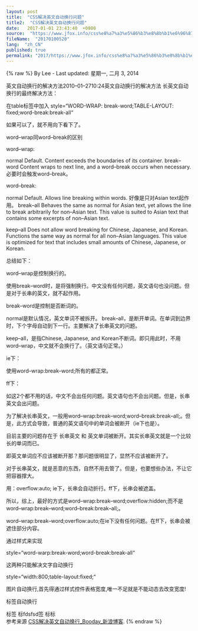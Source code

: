 ```yaml
---
layout: post
title:  "CSS解决英文自动换行问题"
title2:  "CSS解决英文自动换行问题"
date:   2017-01-01 23:43:40  +0800
source:  "https://www.jfox.info/css%e8%a7%a3%e5%86%b3%e8%8b%b1%e6%96%87%e8%87%aa%e5%8a%a8%e6%8d%a2%e8%a1%8c%e9%97%ae%e9%a2%98.html"
fileName:  "20170100520"
lang:  "zh_CN"
published: true
permalink: "2017/https://www.jfox.info/css%e8%a7%a3%e5%86%b3%e8%8b%b1%e6%96%87%e8%87%aa%e5%8a%a8%e6%8d%a2%e8%a1%8c%e9%97%ae%e9%a2%98.html"
---
```

{% raw %}
By Lee - Last updated: 星期一, 二月 3, 2014

英文自动换行的解决方法2010–01–2710:24英文自动换行的解决方法 长英文自动换行的最终解决方法：

在table标签中加入 style=“WORD-WRAP: break-word;TABLE-LAYOUT: fixed;word-break:break-all“

如果可以了，就不用向下看下了。

word–wrap同word–break的区别

word–wrap: 

normal Default. Content exceeds the boundaries of its container. 
break–word Content wraps to next line, and a word–break occurs when necessary. 必要时会触发word–break。

word–break: 

normal Default. Allows line breaking within words. 好像是只对Asian text起作用。 
break–all Behaves the same as normal for Asian text, yet allows the line to break arbitrarily for non–Asian text. This value is suited to Asian text that contains some excerpts of non–Asian text. 

keep–all Does not allow word breaking for Chinese, Japanese, and Korean. Functions the same way as normal for all non–Asian languages. This value is optimized for text that includes small amounts of Chinese, Japanese, or Korean.

总结如下：

word–wrap是控制换行的。 

使用break–word时，是将强制换行。中文没有任何问题，英文语句也没问题。但是对于长串的英文，就不起作用。

break–word是控制是否断词的。 

normal是默认情况，英文单词不被拆开。 
break–all，是断开单词。在单词到边界时，下个字母自动到下一行。主要解决了长串英文的问题。 

keep–all，是指Chinese, Japanese, and Korean不断词。即只用此时，不用word–wrap，中文就不会换行了。（英文语句正常。）

ie下：

使用word–wrap:break–word;所有的都正常。

ff下：

如这2个都不用的话，中文不会出任何问题。英文语句也不会出问题。但是，长串英文会出问题。

为了解决长串英文，一般用word–wrap:break–word;word–break:break–all;。但是，此方式会导致，普通的英文语句中的单词会被断开（ie下也是）。

目前主要的问题存在于 长串英文 和 英文单词被断开。其实长串英文就是一个比较长的单词而已。

即英文单词应不应该被断开那？那问题很明显了，显然不应该被断开了。

对于长串英文，就是恶意的东西，自然不用去管了。但是，也要想些办法，不让它把容器撑大。

用：overflow:auto; ie下，长串会自动折行。ff下，长串会被遮盖。

所以，综上，最好的方式是word–wrap:break–word;overflow:hidden;而不是word–wrap:break–word;word–break:break–all;。 

word–wrap:break–word;overflow:auto;在ie下没有任何问题。在ff下，长串会被遮住部分内容。

通过样式来实现

style=“word-warp:break-word;word-break:break-all“

这两种只能解决文字自动换行

style=“width:800;table-layout:fixed;“

图片自动换行,首先得通过样式控件表格宽度,唯一不足就是不能动态去改变宽度!

<span>标签自动换行

<style type=“text/css“>
<!–

body{font–size:12px; color:#fff;}

div{width:110px; background:#000;}

span{padding:10px;white–space:nowrap;}
–>
</style>
</head>
<body>
<div>
<span>标签</span>
<span>标fdsfsd签</span>
<span>标标</span>
</div

参考来源 [CSS解决英文自动换行_Booday_新浪博客](https://www.jfox.info/go.php?url=http://blog.sina.com.cn/s/blog_44ad44b20100tfg3.html).
{% endraw %}